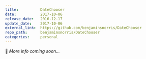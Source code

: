 ```yaml
---
title:          DateChooser
date:           2017-10-06
release_date:   2016-12-17
update_date:    2017-10-06
external_link:  https://github.com/benjaminsnorris/DateChooser
repo_path:      benjaminsnorris/DateChooser
categories:     personal
---
```


🚧 _More info coming soon…_
